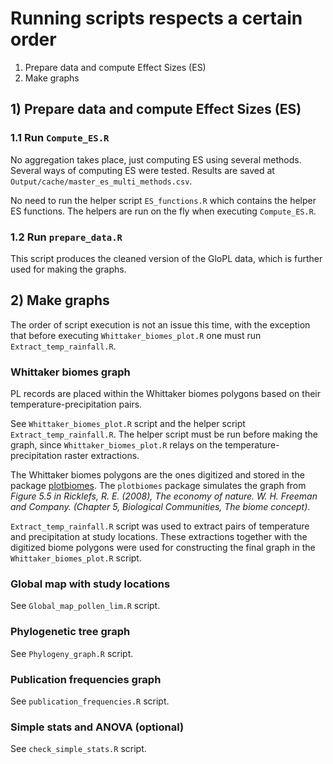 # Running scripts respects a certain order

1. Prepare data and compute Effect Sizes (ES) 
2. Make graphs

## 1) Prepare data and compute Effect Sizes (ES)

### 1.1 Run `Compute_ES.R`

No aggregation takes place, just computing ES using several methods.
Several ways of computing ES were tested. Results are saved at `Output/cache/master_es_multi_methods.csv`.

No need to run the helper script `ES_functions.R` which contains the helper ES functions. The helpers are run on the fly when executing `Compute_ES.R`.

### 1.2 Run `prepare_data.R`

This script produces the cleaned version of the GloPL data, which is further used for making the graphs.


## 2) Make graphs
The order of script execution is not an issue this time, with the exception that before executing `Whittaker_biomes_plot.R` one must run `Extract_temp_rainfall.R`.

### Whittaker biomes graph
PL records are placed within the Whittaker biomes polygons based on their temperature-precipitation pairs.

See `Whittaker_biomes_plot.R` script and the helper script `Extract_temp_rainfall.R`. The helper script must be run before making the graph, since `Whittaker_biomes_plot.R` relays on the temperature-precipitation raster extractions.

The Whittaker biomes polygons are the ones digitized and stored in the package [plotbiomes](https://github.com/valentinitnelav/plotbiomes).
The `plotbiomes` package simulates the graph from *Figure 5.5 in Ricklefs, R. E. (2008), The economy of nature. W. H. Freeman and Company. (Chapter 5, Biological Communities, The biome concept)*.

`Extract_temp_rainfall.R` script was used to extract pairs of temperature and precipitation at study locations.
These extractions together with the digitized biome polygons were used for constructing the final graph in the `Whittaker_biomes_plot.R` script.

### Global map with study locations
See `Global_map_pollen_lim.R` script.

### Phylogenetic tree graph
See `Phylogeny_graph.R` script.

### Publication frequencies graph
See `publication_frequencies.R` script.

### Simple stats and ANOVA (optional)
See `check_simple_stats.R` script. 
